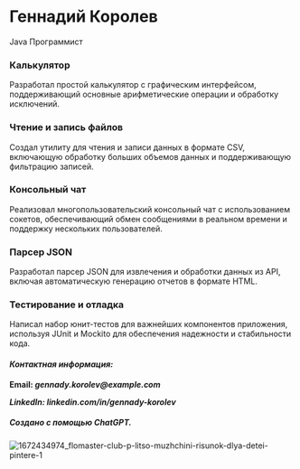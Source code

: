 # Геннадий Королев

Java Программист

### Калькулятор

Разработал простой калькулятор с графическим интерфейсом, поддерживающий основные арифметические операции и обработку исключений.

### Чтение и запись файлов

Создал утилиту для чтения и записи данных в формате CSV, включающую обработку больших объемов данных и поддерживающую фильтрацию записей.

### Консольный чат

Реализовал многопользовательский консольный чат с использованием сокетов, обеспечивающий обмен сообщениями в реальном времени и поддержку нескольких пользователей.

### Парсер JSON

Разработал парсер JSON для извлечения и обработки данных из API, включая автоматическую генерацию отчетов в формате HTML.

### Тестирование и отладка

Написал набор юнит-тестов для важнейших компонентов приложения, используя JUnit и Mockito для обеспечения надежности и стабильности кода.

#### **_Контактная информация:_**

**Email: _gennady.korolev@example.com_**

***LinkedIn: linkedin.com/in/gennady-korolev***

##### Создано с помощью ChatGPT.


![1672434974_flomaster-club-p-litso-muzhchini-risunok-dlya-detei-pintere-1](https://github.com/user-attachments/assets/560e054a-f24b-460b-b326-6b09d25f58bf)
